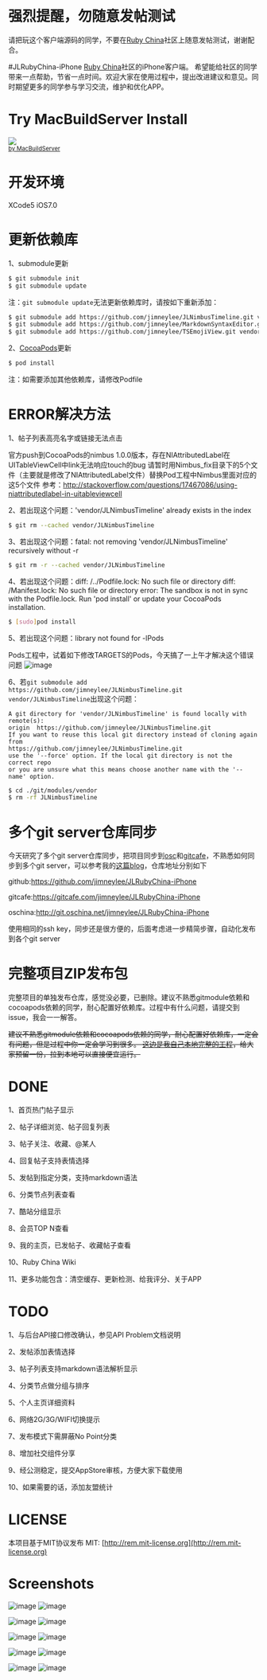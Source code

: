 # 强烈提醒，勿随意发帖测试
请把玩这个客户端源码的同学，不要在[Ruby China](http://ruby-china.org/)社区上随意发帖测试，谢谢配合。

#JLRubyChina-iPhone
[Ruby China](http://ruby-china.org/)社区的iPhone客户端。
希望能给社区的同学带来一点帮助，节省一点时间。欢迎大家在使用过程中，提出改进建议和意见。同时期望更多的同学参与学习交流，维护和优化APP。

# Try MacBuildServer Install
<!-- MacBuildServer Install Button -->
<div class="macbuildserver-block">
    <a class="macbuildserver-button" href="http://macbuildserver.com/project/github/build/?xcode_project=JLRubyChina.xcworkspace.xcodeproj&amp;target=JLRubyChina&amp;repo_url=git%3A%2F%2Fgithub.com%2Fjimneylee%2FJLRubyChina-iPhone.git&amp;build_conf=Release" target="_blank"><img src="http://com.macbuildserver.github.s3-website-us-east-1.amazonaws.com/button_up.png"/></a><br/><sup><a href="http://macbuildserver.com/" target="_blank">by MacBuildServer</a></sup>
</div>
<!-- MacBuildServer Install Button -->

# 开发环境
XCode5 iOS7.0

# 更新依赖库
1、submodule更新
``` bash
$ git submodule init 
$ git submodule update
```
注：`git submodule update`无法更新依赖库时，请按如下重新添加：
``` bash
$ git submodule add https://github.com/jimneylee/JLNimbusTimeline.git vendor/JLNimbusTimeline
$ git submodule add https://github.com/jimneylee/MarkdownSyntaxEditor.git vendor/MarkdownSyntaxEditor
$ git submodule add https://github.com/jimneylee/TSEmojiView.git vendor/TSEmojiView
```
2、[CocoaPods](http://cocoapods.org)更新
``` bash   
$ pod install
```   
注：如需要添加其他依赖库，请修改Podfile

# ERROR解决方法
1、帖子列表高亮名字或链接无法点击

   官方push到CocoaPods的nimbus 1.0.0版本，存在NIAttributedLabel在UITableViewCell中link无法响应touch的bug
   请暂时用Nimbus_fix目录下的5个文件（主要就是修改了NIAttributedLabel文件）替换Pod工程中Nimbus里面对应的这5个文件
   参考：http://stackoverflow.com/questions/17467086/using-niattributedlabel-in-uitableviewcell

2、若出现这个问题：'vendor/JLNimbusTimeline' already exists in the index
``` bash
$ git rm --cached vendor/JLNimbusTimeline
```
3、若出现这个问题：fatal: not removing 'vendor/JLNimbusTimeline' recursively without -r
``` bash
$ git rm -r --cached vendor/JLNimbusTimeline
```
4、若出现这个问题：diff: /../Podfile.lock: No such file or directory
   diff: /Manifest.lock: No such file or directory 
   error: The sandbox is not in sync with the Podfile.lock. Run 'pod install' or update your CocoaPods installation.
``` bash
$ [sudo]pod install
```
5、若出现这个问题：library not found for -lPods

   Pods工程中，试着如下修改TARGETS的Pods，今天搞了一上午才解决这个错误问题
![image](https://github.com/jimneylee/JLRubyChina-iPhone/raw/master/Resource/Screenshots/ErrorResolve/not_found_pods.png)

6、若`git submodule add https://github.com/jimneylee/JLNimbusTimeline.git vendor/JLNimbusTimeline`出现这个问题：

    A git directory for 'vendor/JLNimbusTimeline' is found locally with remote(s):
    origin	https://github.com/jimneylee/JLNimbusTimeline.git
    If you want to reuse this local git directory instead of cloning again from
    https://github.com/jimneylee/JLNimbusTimeline.git
    use the '--force' option. If the local git directory is not the correct repo
    or you are unsure what this means choose another name with the '--name' option.
``` bash
$ cd ./git/modules/vendor
$ rm -rf JLNimbusTimeline
```

# 多个git server仓库同步
今天研究了多个git server仓库同步，把项目同步到[osc](http://git.oschina.net)和[gitcafe](https://gitcafe.com)，不熟悉如何同步到多个git server，可以参考我的[这篇blog](http://blog.sina.com.cn/s/blog_6d2b48100101i8i4.html)，仓库地址分别如下

github:https://github.com/jimneylee/JLRubyChina-iPhone

gitcafe:https://gitcafe.com/jimneylee/JLRubyChina-iPhone

oschina:http://git.oschina.net/jimneylee/JLRubyChina-iPhone

使用相同的ssh key，同步还是很方便的，后面考虑进一步精简步骤，自动化发布到各个git server

# 完整项目ZIP发布包
  完整项目的单独发布仓库，感觉没必要，已删除。建议不熟悉gitmodule依赖和cocoapods依赖的同学，耐心配置好依赖库。过程中有什么问题，请提交到issue，我会一一解答。
  
  ~~建议不熟悉gitmodule依赖和cocoapods依赖的同学，耐心配置好依赖库，一定会有问题，但是过程中你一定会学习到很多。
  [这边是我自己本地完整的工程](https://github.com/jimneylee/JLRubyChina-iPhone-Release)，给大家预留一份，拉到本地可以直接便宜运行。~~
  
# DONE
1、首页热门帖子显示

2、帖子详细浏览、帖子回复列表

3、帖子关注、收藏、@某人

4、回复帖子支持表情选择

5、发帖到指定分类，支持markdown语法

6、分类节点列表查看

7、酷站分组显示

8、会员TOP N查看

9、我的主页，已发帖子、收藏帖子查看

10、Ruby China Wiki

11、更多功能包含：清空缓存、更新检测、给我评分、关于APP

# TODO
1、与后台API接口修改确认，参见API Problem文档说明

2、发帖添加表情选择

3、帖子列表支持markdown语法解析显示

4、分类节点做分组与排序

5、个人主页详细资料

6、网络2G/3G/WIFI切换提示

7、发布模式下需屏蔽No Point分类

8、增加社交组件分享

9、经公测稳定，提交AppStore审核，方便大家下载使用

10、如果需要的话，添加友盟统计

# LICENSE
本项目基于MIT协议发布
MIT: [http://rem.mit-license.org](http://rem.mit-license.org)

# Screenshots
![image](https://github.com/jimneylee/JLRubyChina-iPhone/raw/master/Resource/Screenshots/default.png)
![image](https://github.com/jimneylee/JLRubyChina-iPhone/raw/master/Resource/Screenshots/home_activity_topics.png)


![image](https://github.com/jimneylee/JLRubyChina-iPhone/raw/master/Resource/Screenshots/left_menu_side.png)
![image](https://github.com/jimneylee/JLRubyChina-iPhone/raw/master/Resource/Screenshots/node_select.png)


![image](https://github.com/jimneylee/JLRubyChina-iPhone/raw/master/Resource/Screenshots/topic_reply.png)
![image](https://github.com/jimneylee/JLRubyChina-iPhone/raw/master/Resource/Screenshots/home_page.png)


![image](https://github.com/jimneylee/JLRubyChina-iPhone/raw/master/Resource/Screenshots/nodes.png)
![image](https://github.com/jimneylee/JLRubyChina-iPhone/raw/master/Resource/Screenshots/outside_link_sites.png)


![image](https://github.com/jimneylee/JLRubyChina-iPhone/raw/master/Resource/Screenshots/top_members.png)
![image](https://github.com/jimneylee/JLRubyChina-iPhone/raw/master/Resource/Screenshots/more.png)
